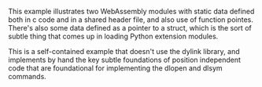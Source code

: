 This example illustrates two WebAssembly modules with static data defined both in c code and in a shared header file, and also use of function pointes.  There's also some data defined as a pointer to a struct, which is the sort of subtle thing that comes up in loading Python extension modules.

This is a self\-contained example that doesn't use the dylink library, and implements by hand the key subtle foundations of position independent code that are foundational for implementing the dlopen and dlsym commands.

